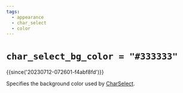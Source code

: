 ```yaml
---
tags:
  - appearance
  - char_select
  - color
---
```

# `char_select_bg_color = "#333333"`

{{since('20230712-072601-f4abf8fd')}}

Specifies the background color used by
[CharSelect](../keyassignment/CharSelect.md).
